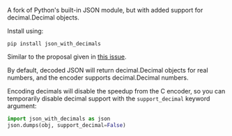 A fork of Python's built-in JSON module, but with added support for decimal.Decimal objects.

Install using:
```
pip install json_with_decimals
```

Similar to the proposal given in [this issue](https://github.com/python/cpython/issues/118810).

By default, decoded JSON will return decimal.Decimal objects for real numbers, and the encoder supports decimal.Decimal numbers.

Encoding decimals will disable the speedup from the C encoder, so you can temporarily disable decimal support with the `support_decimal` keyword argument:
```py
import json_with_decimals as json
json.dumps(obj, support_decimal=False)
```